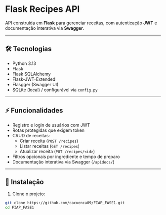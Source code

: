 # Flask Recipes API

API construída em **Flask** para gerenciar receitas, com autenticação **JWT** e documentação interativa via **Swagger**.

---

## 🛠 Tecnologias

- Python 3.13  
- Flask  
- Flask SQLAlchemy  
- Flask-JWT-Extended  
- Flasgger (Swagger UI)  
- SQLite (local) / configurável via `config.py`  

---

## ⚡ Funcionalidades

- Registro e login de usuários com JWT  
- Rotas protegidas que exigem token  
- CRUD de receitas:
  - Criar receita (`POST /recipes`)  
  - Listar receitas (`GET /recipes`)  
  - Atualizar receita (`PUT /recipes/<id>`)  
- Filtros opcionais por ingrediente e tempo de preparo  
- Documentação interativa via Swagger (`/apidocs/`)  

---

## 🚀 Instalação

1. Clone o projeto:

```bash
git clone https://github.com/cacuenca09/FIAP_FASE1.git
cd FIAP_FASE1


